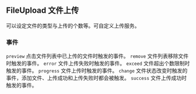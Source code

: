 <div class="demo-header">
<p class="overviewicon">
  <span class="wapi-form-fileupload"/>
</p>

## FileUpload 文件上传

<mobile-uxlink widget-name="Fileupload"></mobile-uxlink>

可以设定文件的类型与上传的个数等。可自定义上传服务。
</div>

### 事件

`preview` 点击文件列表中已上传的文件时触发的事件。
`remove` 文件列表移除文件时触发的事件。
`error` 文件上传失败时触发的事件。
`exceed` 文件超出个数限制时触发的事件。
`progress` 文件上传时触发的事件。
`change` 文件状态改变时触发的事件，添加文件、上传成功和上传失败时都会被触发。
`success` 文件上传成功时触发的事件。

<mobile-view link="file-upload/upload-events"></mobile-view>

<br>

